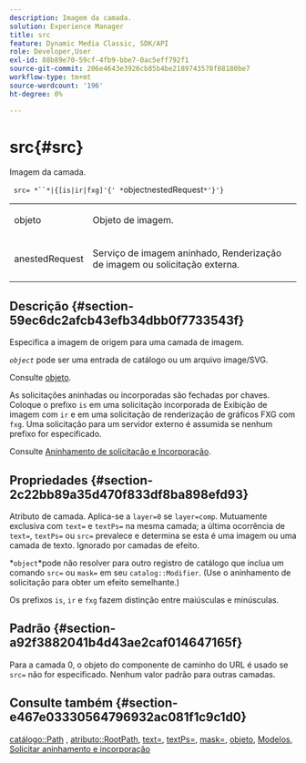 ```yaml
---
description: Imagem da camada.
solution: Experience Manager
title: src
feature: Dynamic Media Classic, SDK/API
role: Developer,User
exl-id: 88b89e70-59cf-4fb9-bbe7-0ac5eff792f1
source-git-commit: 206e4643e3926cb85b4be2189743578f88180be7
workflow-type: tm+mt
source-wordcount: '196'
ht-degree: 0%

---
```


# src{#src}

Imagem da camada.

` src= *``*|{[is|ir|fxg]'{' *`objectnestedRequest`*'}'}`

<table id="simpletable_59104309B8284B21ABCE7DC95BF5A273"> 
 <tr class="strow"> 
  <td class="stentry"> <p> <span class="varname"> objeto  </span> </p> </td> 
  <td class="stentry"> <p>Objeto de imagem. </p> </td> 
 </tr> 
 <tr class="strow"> 
  <td class="stentry"> <p> <span class="varname"> anestedRequest  </span> </p> </td> 
  <td class="stentry"> <p>Serviço de imagem aninhado, Renderização de imagem ou solicitação externa. </p> </td> 
 </tr> 
</table>

## Descrição {#section-59ec6dc2afcb43efb34dbb0f7733543f}

Especifica a imagem de origem para uma camada de imagem.

*`object`* pode ser uma entrada de catálogo ou um arquivo image/SVG.

Consulte [objeto](../../../../../is-api/http-ref/image-serving-api-ref/c-http-protocol-reference/c-data-types/r-object.md#reference-2591bd24548d462782c68d138ef795a0).

As solicitações aninhadas ou incorporadas são fechadas por chaves. Coloque o prefixo `is` em uma solicitação incorporada de Exibição de imagem com `ir` e em uma solicitação de renderização de gráficos FXG com `fxg`. Uma solicitação para um servidor externo é assumida se nenhum prefixo for especificado.

Consulte [Aninhamento de solicitação e Incorporação](../../../../../is-api/http-ref/image-serving-api-ref/c-http-protocol-reference/c-syntax-and-features/r-request-nesting-and-embedding.md#reference-38ec66d4062046589e16c39bf1c6049b).

## Propriedades {#section-2c22bb89a35d470f833df8ba898efd93}

Atributo de camada. Aplica-se a `layer=0` se `layer=comp`. Mutuamente exclusiva com `text=` e `textPs=` na mesma camada; a última ocorrência de `text=`, `textPs=` ou `src=` prevalece e determina se esta é uma imagem ou uma camada de texto. Ignorado por camadas de efeito.

*`object`*pode não resolver para outro registro de catálogo que inclua um comando `src=` ou `mask=` em seu `catalog::Modifier`. (Use o aninhamento de solicitação para obter um efeito semelhante.)

Os prefixos `is`, `ir` e `fxg` fazem distinção entre maiúsculas e minúsculas.

## Padrão {#section-a92f3882041b4d43ae2caf014647165f}

Para a camada 0, o objeto do componente de caminho do URL é usado se `src=` não for especificado. Nenhum valor padrão para outras camadas.

## Consulte também {#section-e467e03330564796932ac081f1c9c1d0}

[catálogo::Path](/help/aem-is-ir-api/is-api/image-catalog/image-serving-api-ref/c-image-catalog-reference/c-image-svg-data-reference/c-image-data-reference/r-path-cat.md) ,  [atributo::RootPath](../../../../../is-api/image-catalog/image-serving-api-ref/c-image-catalog-reference/c-attributes-reference/r-rootpath.md#reference-17d57e5967be403b8408fa7214017494),  [text=](../../../../../is-api/http-ref/image-serving-api-ref/c-http-protocol-reference/c-command-reference/r-text.md#reference-84634052e48548539a1ef63cbe41f22f),  [textPs=](../../../../../is-api/http-ref/image-serving-api-ref/c-http-protocol-reference/c-command-reference/r-textps.md#reference-4209a2a6169f44278da2647cfb0cd767),  [mask=](../../../../../is-api/http-ref/image-serving-api-ref/c-http-protocol-reference/c-command-reference/r-mask.md#reference-922254e027404fb890b850e2723ee06e),  [objeto](../../../../../is-api/http-ref/image-serving-api-ref/c-http-protocol-reference/c-data-types/r-object.md#reference-2591bd24548d462782c68d138ef795a0),  [Modelos](../../../../../is-api/http-ref/image-serving-api-ref/c-http-protocol-reference/c-templates/c-templates.md#concept-3cd2d2adae0e41b2979b9640244d4d3e),  [Solicitar aninhamento e incorporação](../../../../../is-api/http-ref/image-serving-api-ref/c-http-protocol-reference/c-syntax-and-features/r-request-nesting-and-embedding.md#reference-38ec66d4062046589e16c39bf1c6049b)
